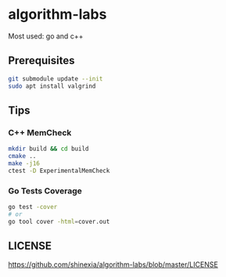 # algorithm-labs

Most used: go and c++

## Prerequisites

```bash
git submodule update --init
sudo apt install valgrind
```

## Tips

### C++ MemCheck

```bash
mkdir build && cd build
cmake ..
make -j16
ctest -D ExperimentalMemCheck
```

### Go Tests Coverage

```bash
go test -cover
# or
go tool cover -html=cover.out
```

## LICENSE

<https://github.com/shinexia/algorithm-labs/blob/master/LICENSE>

